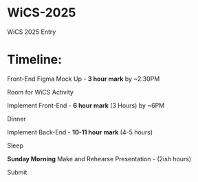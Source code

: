 # WiCS-2025
WiCS 2025 Entry

# Timeline: 

Front-End Figma Mock Up - **3 hour mark** by ~2:30PM

Room for WiCS Activity

Implement Front-End - **6 hour mark** (3 Hours) by ~6PM

Dinner

Implement Back-End - **10-11 hour mark** (4-5 hours) 

Sleep

**Sunday Morning**
Make and Rehearse Presentation - (2ish hours)

Submit 

